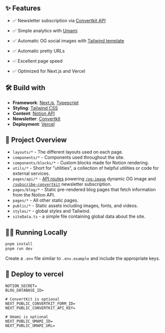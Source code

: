 ## ✨ Features
- ✅ Newsletter subscription via [Convertkit API](https://github.com/tuanphungcz/nextjs-notion-blog-starter/blob/main/pages/api/subscribe-convertkit.tsx)
- ✅ Simple analytics with [Umami](https://github.com/umami-software/umami)

- ✅ Automatic OG social images with [Tailwind template](https://github.com/tuanphungcz/nextjs-notion-blog-starter/blob/main/components/OgTemplate.tsx)
- ✅ Automatic pretty URLs
- ✅ Excellent page speed
- ✅ Optimized for Next.js and Vercel

## 🛠 Build with

- **Framework**: [Next.js](https://nextjs.org/), [Typescript](https://www.typescriptlang.org/)
- **Styling**: [Tailwind CSS](https://tailwindcss.com/)
- **Content**: [Notion API](https://developers.notion.com)
- **Newsletter**: [Convertkit](https://convertkit.com/)
- **Deployment**: [Vercel](https://vercel.com)

## 📕 Project Overview

- `layouts/*` - The different layouts used on each page.
- `components/*` - Components used throughout the site.
- `components/blocks/*` - Custom blocks made for Notion rendering.
- `utils/*` - Short for "utilities", a collection of helpful utilities or code for external services.
- `pages/api/*` - [API routes](https://nextjs.org/docs/api-routes/introduction) powering [`/og-image`](https://github.com/neg4n/next-api-og-image) dynamic OG image and [`/subscribe-convertkit`](https://github.com/tuanphungcz/nextjs-notion-blog-starter/blob/main/pages/api/subscribe-convertkit.tsx) newsletter subscription.
- `pages/blog/*` - Static pre-rendered blog pages that fetch information from the Notion API.
- `pages/*` - All other static pages.
- `public/*` - Static assets including images, fonts, and videos.
- `styles/*` - global styles and Tailwind.
- `siteData.ts` - a simple file containing global data about the site.

## 🏃‍♂️ Running Locally

```bash
pnpm install
pnpm run dev
```

Create a `.env` file similar to `.env.example` and include the appropriate keys.

## 🚀 Deploy to vercel

```
NOTION_SECRET=
BLOG_DATABASE_ID=

# ConvertKit is optional
NEXT_PUBLIC_CONVERTKIT_FORM_ID=
NEXT_PUBLIC_CONVERTKIT_API_KEY=

# Umami is optional
NEXT_PUBLIC_UMAMI_ID=
NEXT_PUBLIC_UMAMI_URL=
```